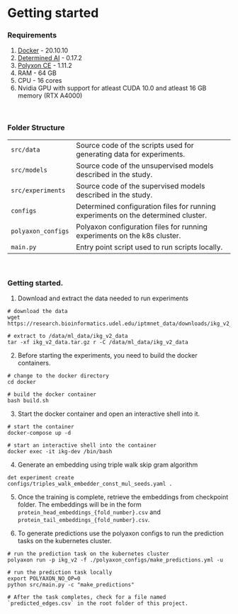 # Getting started

### Requirements
1. [Docker](https://docs.docker.com/engine/install/debian/) - 20.10.10
2. [Determined AI](https://github.com/determined-ai/determined) - 0.17.2
3. [Polyxon CE](https://github.com/polyaxon/polyaxon) - 1.11.2 
4. RAM - 64 GB
5. CPU - 16 cores
5. Nvidia GPU with support for atleast CUDA 10.0 and atleast 16 GB memory (RTX A4000)

<br />

### Folder Structure
| | |
|---|---|
| `src/data` | Source code of the scripts used for generating data for experiments. |
| `src/models` | Source code of the unsupervised models described in the study. |
| `src/experiments` | Source code of the supervised models described in the study. |
| `configs` | Determined configuration files for running experiments on the determined cluster. |
| `polyaxon_configs` | Polyaxon configuration files for running experiments on the k8s cluster. |
| `main.py` | Entry point script used to run scripts locally. |

<br />

### Getting started.

1. Download and extract the data needed to run experiments
```
# download the data
wget https://research.bioinformatics.udel.edu/iptmnet_data/downloads/ikg_v2_data.tar.gz

# extract to /data/ml_data/ikg_v2_data
tar -xf ikg_v2_data.tar.gz r -C /data/ml_data/ikg_v2_data
```

2. Before starting the experiments, you need to build the docker containers.
```
# change to the docker directory
cd docker

# build the docker container
bash build.sh
```

3. Start the docker container and open an interactive shell into it.
```
# start the container
docker-compose up -d

# start an interactive shell into the container
docker exec -it ikg-dev /bin/bash
```

4. Generate an embedding using triple walk skip gram algorithm
```
det experiment create configs/triples_walk_embedder_const_mul_seeds.yaml .
```

5. Once the training is complete, retrieve the embeddings from checkpoint folder. The embeddings will be in the form
   `protein_head_embeddings_{fold_number}.csv` and `protein_tail_embeddings_{fold_number}.csv`.


6. To generate predictions use the polyaxon configs to run the prediction tasks on the kubernetes cluster.
```
# run the prediction task on the kubernetes cluster
polyaxon run -p ikg_v2 -f ./polyaxon_configs/make_predictions.yml -u

# run the prediction task locally
export POLYAXON_NO_OP=0
python src/main.py -c "make_predictions"

# After the task completes, check for a file named `predicted_edges.csv` in the root folder of this project.
``` 

